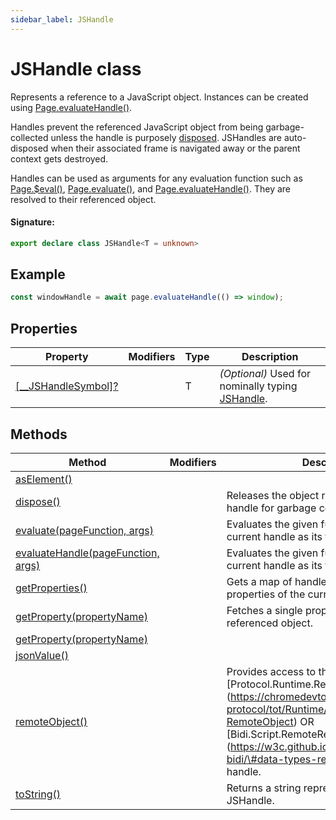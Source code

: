 ```yaml
---
sidebar_label: JSHandle
---
```


# JSHandle class

Represents a reference to a JavaScript object. Instances can be created using [Page.evaluateHandle()](./puppeteer.page.evaluatehandle.md).

Handles prevent the referenced JavaScript object from being garbage-collected unless the handle is purposely [disposed](./puppeteer.jshandle.dispose.md). JSHandles are auto-disposed when their associated frame is navigated away or the parent context gets destroyed.

Handles can be used as arguments for any evaluation function such as [Page.$eval()](./puppeteer.page._eval.md), [Page.evaluate()](./puppeteer.page.evaluate.md), and [Page.evaluateHandle()](./puppeteer.page.evaluatehandle.md). They are resolved to their referenced object.

#### Signature:

```typescript
export declare class JSHandle<T = unknown>
```

## Example

```ts
const windowHandle = await page.evaluateHandle(() => window);
```

## Properties

| Property                                                              | Modifiers | Type | Description                                                                      |
| --------------------------------------------------------------------- | --------- | ---- | -------------------------------------------------------------------------------- |
| [\[\_\_JSHandleSymbol\]?](./puppeteer.jshandle.___jshandlesymbol_.md) |           | T    | <i>(Optional)</i> Used for nominally typing [JSHandle](./puppeteer.jshandle.md). |

## Methods

| Method                                                                       | Modifiers | Description                                                                                                                                                                                                                                                       |
| ---------------------------------------------------------------------------- | --------- | ----------------------------------------------------------------------------------------------------------------------------------------------------------------------------------------------------------------------------------------------------------------- |
| [asElement()](./puppeteer.jshandle.aselement.md)                             |           |                                                                                                                                                                                                                                                                   |
| [dispose()](./puppeteer.jshandle.dispose.md)                                 |           | Releases the object referenced by the handle for garbage collection.                                                                                                                                                                                              |
| [evaluate(pageFunction, args)](./puppeteer.jshandle.evaluate.md)             |           | Evaluates the given function with the current handle as its first argument.                                                                                                                                                                                       |
| [evaluateHandle(pageFunction, args)](./puppeteer.jshandle.evaluatehandle.md) |           | Evaluates the given function with the current handle as its first argument.                                                                                                                                                                                       |
| [getProperties()](./puppeteer.jshandle.getproperties.md)                     |           | Gets a map of handles representing the properties of the current handle.                                                                                                                                                                                          |
| [getProperty(propertyName)](./puppeteer.jshandle.getproperty.md)             |           | Fetches a single property from the referenced object.                                                                                                                                                                                                             |
| [getProperty(propertyName)](./puppeteer.jshandle.getproperty_1.md)           |           |                                                                                                                                                                                                                                                                   |
| [jsonValue()](./puppeteer.jshandle.jsonvalue.md)                             |           |                                                                                                                                                                                                                                                                   |
| [remoteObject()](./puppeteer.jshandle.remoteobject.md)                       |           | Provides access to the \[Protocol.Runtime.RemoteObject\](https://chromedevtools.github.io/devtools-protocol/tot/Runtime/\#type-RemoteObject) OR \[Bidi.Script.RemoteReference\](https://w3c.github.io/webdriver-bidi/\#data-types-reference) backing this handle. |
| [toString()](./puppeteer.jshandle.tostring.md)                               |           | Returns a string representation of the JSHandle.                                                                                                                                                                                                                  |
